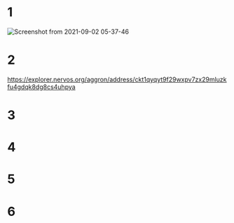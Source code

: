 # 1
![Screenshot from 2021-09-02 05-37-46](https://user-images.githubusercontent.com/89813113/131772544-1c78b135-a081-40d3-9ab9-ba8b4c607ae3.png)
# 2
https://explorer.nervos.org/aggron/address/ckt1qyqyt9f29wxpv7zx29mluzkfu4gdqk8dg8cs4uhpya
# 3

# 4

# 5

# 6
